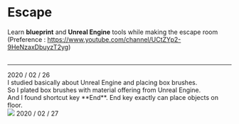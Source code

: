 # Escape
Learn **blueprint** and **Unreal Engine** tools while making the escape room<br>
(Preference : https://www.youtube.com/channel/UCtZYp2-9HeNzaxDbuyzT2yg)<br>
<br>
<hr>
2020 / 02 / 26 <br>
I studied basically about Unreal Engine and placing box brushes. <br>
So I plated box brushes with material offering  from Unreal Engine. <br>
And I found shortcut key **End**. End key exactly can place objects on floor.<br>
<img src="./markdown/images/1_1.png>"
<hr>
2020 / 02 / 27<br>
